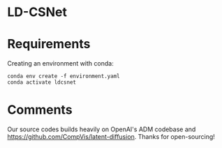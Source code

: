# LD-CSNet

# Requirements
Creating an environment with conda:
```
conda env create -f environment.yaml
conda activate ldcsnet
```

# Comments
Our source codes builds heavily on OpenAI's ADM codebase and https://github.com/CompVis/latent-diffusion. Thanks for open-sourcing!

